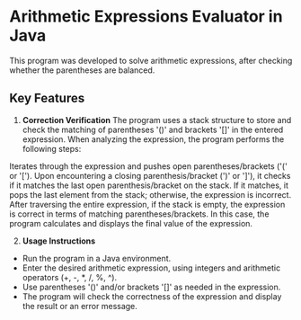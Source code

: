 # Arithmetic Expressions Evaluator in Java

This program was developed to solve arithmetic expressions, after checking whether the parentheses are balanced.

## Key Features

1. **Correction Verification**
The program uses a stack structure to store and check the matching of parentheses '()' and brackets '[]' in the entered expression. When analyzing the expression, the program performs the following steps:

Iterates through the expression and pushes open parentheses/brackets ('(' or '[').
Upon encountering a closing parenthesis/bracket (')' or ']'), it checks if it matches the last open parenthesis/bracket on the stack. If it matches, it pops the last element from the stack; otherwise, the expression is incorrect.
After traversing the entire expression, if the stack is empty, the expression is correct in terms of matching parentheses/brackets. In this case, the program calculates and displays the final value of the expression.

2. **Usage Instructions**

- Run the program in a Java environment.
- Enter the desired arithmetic expression, using integers and arithmetic operators (+, -, *, /, %, ^).
- Use parentheses '()' and/or brackets '[]' as needed in the expression.
- The program will check the correctness of the expression and display the result or an error message.
